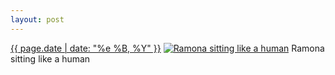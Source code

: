 ```yaml
---
layout: post
---
```


<p>
  <time><a href="/495">{{ page.date | date: "%e %B, %Y" }}</a></time>
  <a href="/495"><img src="{{ site.assets_url }}/495-640.jpg" srcset="{{ site.assets_url }}/495-1280.jpg 1280w, {{ site.assets_url }}/495-960.jpg 960w, {{ site.assets_url }}/495-640.jpg 640w, {{ site.assets_url }}/495-320.jpg 320w" sizes="(min-width: 700px) 50vw, calc(100vw - 2rem)" alt="Ramona sitting like a human" /></a>
  <span>Ramona sitting like a human</span>
</p>
